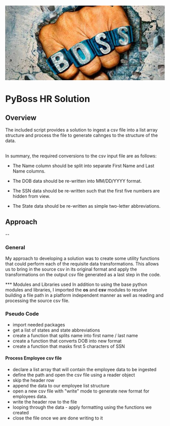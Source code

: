 ![A boss knuckle image](boss.jpg)
# PyBoss HR Solution

## Overview
The included script provides a solution to ingest a csv file into a list array structure and process the file to generate cahnges to the structure of the data. <br/><br/>

In summary, the required conversions to the csv input file are as follows: <br/>

* The Name column should be split into separate First Name and Last Name columns.

* The DOB data should be re-written into MM/DD/YYYY format.

* The SSN data should be re-written such that the first five numbers are hidden from view.

* The State data should be re-written as simple two-letter abbreviations.

## Approach
--
### General
My approach to developing a solution was to create some utility functions that could perform each of the requisite data transformations. This allows us to bring in the source csv in its original format and apply the transformations on the output csv file generated as a last step in the code.<br/>

*** Modules and Libraries used
In addition to using the base python modules and libraries, I imported the **os** and **csv** modules to resolve building a file path in a platform independent manner as well as reading and processing the source csv file.<br/>

### Pseudo Code

* import needed packages
* get a list of states and state abbreviations
* create a function that splits name into first name / last name
* create a function that converts DOB into new format
* create a function that masks first 5 characters of SSN

#### Process Employee csv file
* declare a list array that will contain the employee data to be ingested
* define the path and open the csv file using a reader object
* skip the header row
* append the data to our employee list structure
* open a new csv file with "write" mode to generate new format for employees data.
* write the header row to the file
* looping through the data - apply formatting using the functions we created
* close the file once we are done writing to it